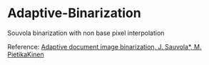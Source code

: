 # Adaptive-Binarization
Souvola binarization with non base pixel interpolation

Reference: [Adaptive document image binarization, J. Sauvola*, M. PietikaKinen](http://www.unisoftimaging.com/download/AdaptiveDocumentImageBinarization1998.pdf)
